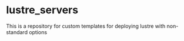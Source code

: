 # lustre_servers

This is a repository for custom templates for deploying lustre with non-standard options
